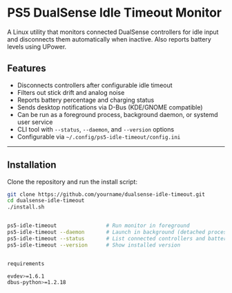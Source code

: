 # PS5 DualSense Idle Timeout Monitor

A Linux utility that monitors connected DualSense controllers for idle input and disconnects them automatically when inactive.
Also reports battery levels using UPower.

## Features

- Disconnects controllers after configurable idle timeout
- Filters out stick drift and analog noise
- Reports battery percentage and charging status
- Sends desktop notifications via D-Bus (KDE/GNOME compatible)
- Can be run as a foreground process, background daemon, or systemd user service
- CLI tool with `--status`, `--daemon`, and `--version` options
- Configurable via `~/.config/ps5-idle-timeout/config.ini`

---

## Installation

Clone the repository and run the install script:

```bash
git clone https://github.com/yourname/dualsense-idle-timeout.git
cd dualsense-idle-timeout
./install.sh


ps5-idle-timeout                # Run monitor in foreground
ps5-idle-timeout --daemon       # Launch in background (detached process)
ps5-idle-timeout --status       # List connected controllers and battery levels
ps5-idle-timeout --version      # Show installed version


requirements

evdev>=1.6.1
dbus-python>=1.2.18
